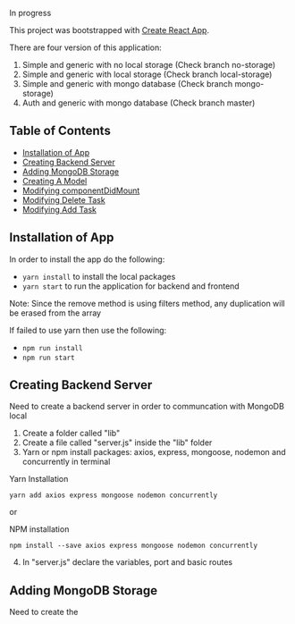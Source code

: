 In progress

This project was bootstrapped with [Create React App](https://github.com/facebookincubator/create-react-app).

There are four version of this application:
1. Simple and generic with no local storage (Check branch no-storage)
2. Simple and generic with local storage (Check branch local-storage)
3. Simple and generic with mongo database (Check branch mongo-storage)
4. Auth and generic with mongo database (Check branch master)

## Table of Contents
- [Installation of App](#installation-of-app)
- [Creating Backend Server](#creating-backend-server)
- [Adding MongoDB Storage](#adding-mongodb-storage)
- [Creating A Model](#creating-a-model)
- [Modifying componentDidMount](#adding-componentdidmount)
- [Modifying Delete Task](#modifying-delete-task)
- [Modifying Add Task](#modifiying-add-task)

## Installation of App

In order to install the app do the following:

* `yarn install` to install the local packages
* `yarn start` to run the application for backend and frontend

Note: Since the remove method is using filters method, any duplication will be erased from the array

If failed to use yarn then use the following:

* `npm run install`
* `npm run start`

## Creating Backend Server

Need to create a backend server in order to communcation with MongoDB local

1. Create a folder called "lib"
2. Create a file called "server.js" inside the "lib" folder
3. Yarn or npm install packages: axios, express, mongoose, nodemon and concurrently in terminal

Yarn Installation
~~~~~
yarn add axios express mongoose nodemon concurrently
~~~~~

or 

NPM installation
~~~~~
npm install --save axios express mongoose nodemon concurrently
~~~~~
4. In "server.js" declare the variables, port and basic routes



## Adding MongoDB Storage

Need to create the 